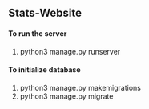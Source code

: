 ## Stats-Website

#### To run the server
1. python3 manage.py runserver

#### To initialize database
1. python3 manage.py makemigrations
2. python3 manage.py migrate
